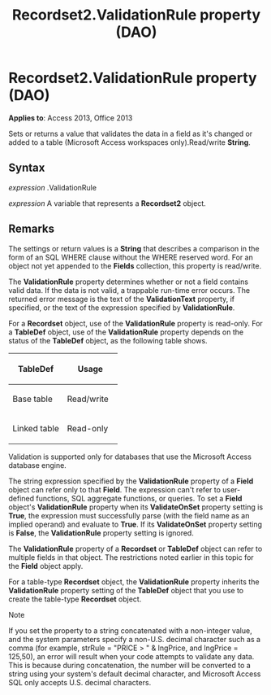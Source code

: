 ﻿---
title: Recordset2.ValidationRule property (DAO)
TOCTitle: ValidationRule Property
ms:assetid: d46cc255-e588-e9e6-66d7-31fc26ae45b8
ms:mtpsurl: https://msdn.microsoft.com/library/Ff835002(v=office.15)
ms:contentKeyID: 48547940
ms.date: 09/18/2015
mtps_version: v=office.15
---

# Recordset2.ValidationRule property (DAO)


**Applies to**: Access 2013, Office 2013

Sets or returns a value that validates the data in a field as it's changed or added to a table (Microsoft Access workspaces only).Read/write **String**.

## Syntax

*expression* .ValidationRule

*expression* A variable that represents a **Recordset2** object.

## Remarks

The settings or return values is a **String** that describes a comparison in the form of an SQL WHERE clause without the WHERE reserved word. For an object not yet appended to the **Fields** collection, this property is read/write.

The **ValidationRule** property determines whether or not a field contains valid data. If the data is not valid, a trappable run-time error occurs. The returned error message is the text of the **ValidationText** property, if specified, or the text of the expression specified by **ValidationRule**.

For a **Recordset** object, use of the **ValidationRule** property is read-only. For a **TableDef** object, use of the **ValidationRule** property depends on the status of the **TableDef** object, as the following table shows.

<table>
<colgroup>
<col style="width: 50%" />
<col style="width: 50%" />
</colgroup>
<thead>
<tr class="header">
<th><p>TableDef</p></th>
<th><p>Usage</p></th>
</tr>
</thead>
<tbody>
<tr class="odd">
<td><p>Base table</p></td>
<td><p>Read/write</p></td>
</tr>
<tr class="even">
<td><p>Linked table</p></td>
<td><p>Read-only</p></td>
</tr>
</tbody>
</table>


Validation is supported only for databases that use the Microsoft Access database engine.

The string expression specified by the **ValidationRule** property of a **Field** object can refer only to that **Field**. The expression can't refer to user-defined functions, SQL aggregate functions, or queries. To set a **Field** object's **ValidationRule** property when its **ValidateOnSet** property setting is **True**, the expression must successfully parse (with the field name as an implied operand) and evaluate to **True**. If its **ValidateOnSet** property setting is **False**, the **ValidationRule** property setting is ignored.

The **ValidationRule** property of a **Recordset** or **TableDef** object can refer to multiple fields in that object. The restrictions noted earlier in this topic for the **Field** object apply.

For a table-type **Recordset** object, the **ValidationRule** property inherits the **ValidationRule** property setting of the **TableDef** object that you use to create the table-type **Recordset** object.


> [!NOTE]
> <P>If you set the property to a string concatenated with a non-integer value, and the system parameters specify a non-U.S. decimal character such as a comma (for example, strRule = "PRICE &gt; " &amp; lngPrice, and lngPrice = 125,50), an error will result when your code attempts to validate any data. This is because during concatenation, the number will be converted to a string using your system's default decimal character, and Microsoft Access SQL only accepts U.S. decimal characters.</P>


